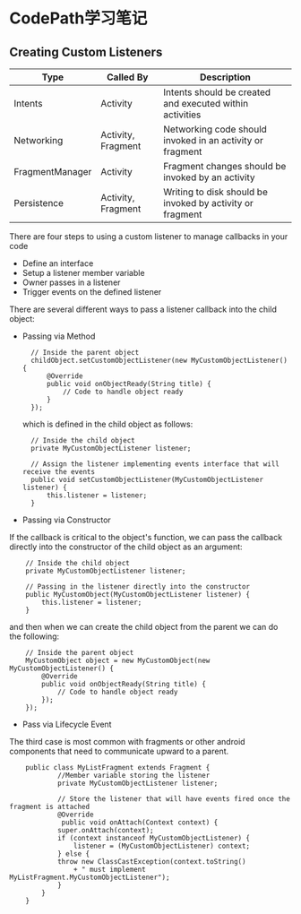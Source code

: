 # CodePath学习笔记

## Creating Custom Listeners

Type           | Called By           | Description
------------   | -------------       | ------------
Intents        | Activity            | Intents should be created and executed within activities
Networking     | Activity, Fragment  | Networking code should invoked in an activity or fragment
FragmentManager| Activity            | Fragment changes should be invoked by an activity
Persistence    | Activity, Fragment  | Writing to disk should be invoked by activity or fragment

There are four steps to using a custom listener to manage callbacks in your code

* Define an interface
* Setup a listener member variable
* Owner passes in a listener
* Trigger events on the defined listener

There are several different ways to pass a listener callback into the child object:

* Passing via Method

		// Inside the parent object
		childObject.setCustomObjectListener(new MyCustomObjectListener() {
    		@Override
    		public void onObjectReady(String title) {
        		// Code to handle object ready
    		}
		});

	which is defined in the child object as follows:
	
		// Inside the child object
		private MyCustomObjectListener listener;

		// Assign the listener implementing events interface that will receive the events
		public void setCustomObjectListener(MyCustomObjectListener listener) {
    		this.listener = listener;
		}

* Passing via Constructor

If the callback is critical to the object's function, we can pass the callback directly into the constructor of the child object as an argument:

		// Inside the child object
		private MyCustomObjectListener listener;

		// Passing in the listener directly into the constructor
		public MyCustomObject(MyCustomObjectListener listener) {
    		this.listener = listener; 
		}
		
and then when we can create the child object from the parent we can do the following:

		// Inside the parent object
		MyCustomObject object = new MyCustomObject(new MyCustomObjectListener() {
    		@Override
    		public void onObjectReady(String title) {
        		// Code to handle object ready
    		});
		});
		
* Pass via Lifecycle Event

The third case is most common with fragments or other android components that need to communicate upward to a parent. 

		public class MyListFragment extends Fragment {
  				//Member variable storing the listener
  				private MyCustomObjectListener listener;
  				
  				// Store the listener that will have events fired once the fragment is attached
  				@Override
 				 public void onAttach(Context context) {
    			super.onAttach(context);
    			if (context instanceof MyCustomObjectListener) {
        			listener = (MyCustomObjectListener) context;
    			} else {
        		throw new ClassCastException(context.toString()
            		+ " must implement MyListFragment.MyCustomObjectListener");
    			}
  			}
		}